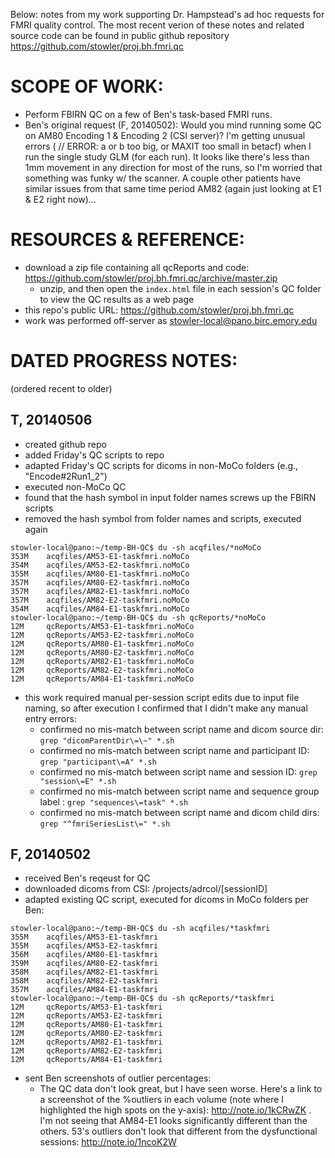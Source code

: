 Below: notes from my work supporting Dr. Hampstead's ad hoc requests for FMRI quality control. The most recent verion of these notes and related source code can be found in public github repository https://github.com/stowler/proj.bh.fmri.qc


SCOPE OF WORK:
================
- Perform FBIRN QC on a few of Ben's task-based FMRI runs.
- Ben's original request (F, 20140502): Would you mind running some QC on AM80 Encoding 1 & Encoding 2 (CSI server)? I'm getting unusual errors (
// ERROR: a or b too big, or MAXIT too small in betacf) when I run the single study GLM (for each run). It looks like there's less than 1mm movement in any direction for most of the runs, so I'm worried that something was funky w/ the scanner. A couple other patients have similar issues from that same time period AM82 (again just looking at E1 & E2 right now)...



RESOURCES & REFERENCE:
=======================
- download a zip file containing all qcReports and code: https://github.com/stowler/proj.bh.fmri.qc/archive/master.zip
  - unzip, and then open the `index.html` file in each session's QC folder to view the QC results as a web page
- this repo's public URL: https://github.com/stowler/proj.bh.fmri.qc
- work was performed off-server as stowler-local@pano.birc.emory.edu



DATED PROGRESS NOTES:
=================================================
(ordered recent to older)

T, 20140506
---------------
- created github repo
- added Friday's QC scripts to repo
- adapted Friday's QC scripts for dicoms in non-MoCo folders (e.g., "Encode#2Run1_2")
- executed non-MoCo QC
- found that the hash symbol in input folder names screws up the FBIRN scripts
- removed the hash symbol from folder names and scripts, executed again
```
stowler-local@pano:~/temp-BH-QC$ du -sh acqfiles/*noMoCo
353M    acqfiles/AM53-E1-taskfmri.noMoCo
354M    acqfiles/AM53-E2-taskfmri.noMoCo
355M    acqfiles/AM80-E1-taskfmri.noMoCo
357M    acqfiles/AM80-E2-taskfmri.noMoCo
357M    acqfiles/AM82-E1-taskfmri.noMoCo
357M    acqfiles/AM82-E2-taskfmri.noMoCo
354M    acqfiles/AM84-E1-taskfmri.noMoCo
stowler-local@pano:~/temp-BH-QC$ du -sh qcReports/*noMoCo
12M     qcReports/AM53-E1-taskfmri.noMoCo
12M     qcReports/AM53-E2-taskfmri.noMoCo
12M     qcReports/AM80-E1-taskfmri.noMoCo
12M     qcReports/AM80-E2-taskfmri.noMoCo
12M     qcReports/AM82-E1-taskfmri.noMoCo
12M     qcReports/AM82-E2-taskfmri.noMoCo
12M     qcReports/AM84-E1-taskfmri.noMoCo
```
- this work required manual per-session script edits due to input file naming, so after execution I confirmed that I didn't make any manual entry errors:
  - confirmed no mis-match between script name and dicom source dir: `grep "dicomParentDir\=\~" *.sh`
  - confirmed no mis-match between script name and participant ID: `grep "participant\=A" *.sh`
  - confirmed no mis-match between script name and session ID: `grep "session\=E" *.sh`
  - confirmed no mis-match between script name and sequence group label : `grep "sequences\=task" *.sh`
  - confirmed no mis-match between script name and dicom child dirs: `grep "^fmriSeriesList\=" *.sh`


F, 20140502
---------------
- received Ben's reqeust for QC
- downloaded dicoms from CSI: /projects/adrcol/[sessionID]
- adapted existing QC script, executed for dicoms in MoCo folders per Ben:
```
stowler-local@pano:~/temp-BH-QC$ du -sh acqfiles/*taskfmri
355M    acqfiles/AM53-E1-taskfmri
355M    acqfiles/AM53-E2-taskfmri
356M    acqfiles/AM80-E1-taskfmri
359M    acqfiles/AM80-E2-taskfmri
358M    acqfiles/AM82-E1-taskfmri
358M    acqfiles/AM82-E2-taskfmri
357M    acqfiles/AM84-E1-taskfmri
stowler-local@pano:~/temp-BH-QC$ du -sh qcReports/*taskfmri
12M     qcReports/AM53-E1-taskfmri
12M     qcReports/AM53-E2-taskfmri
12M     qcReports/AM80-E1-taskfmri
12M     qcReports/AM80-E2-taskfmri
12M     qcReports/AM82-E1-taskfmri
12M     qcReports/AM82-E2-taskfmri
12M     qcReports/AM84-E1-taskfmri
```
- sent Ben screenshots of outlier percentages:
  - The QC data don't look great, but I have seen worse. Here's a link to a screenshot of the %outliers in each volume (note where I highlighted the high spots on the y-axis): http://note.io/1kCRwZK . I'm not seeing that AM84-E1 looks significantly different than the others. 53's outliers don't look that different from the dysfunctional sessions: http://note.io/1ncoK2W
